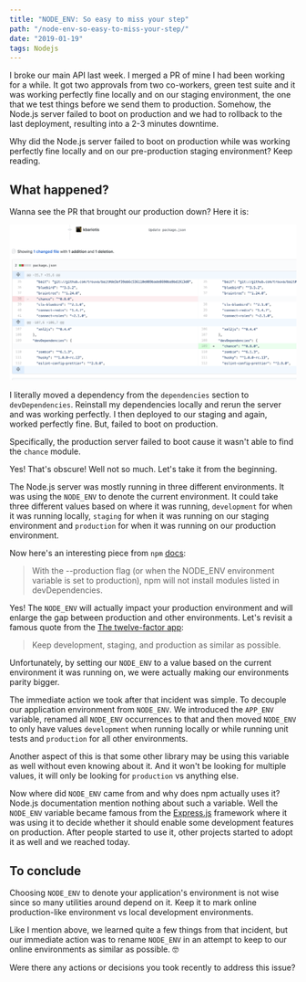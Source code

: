 ```yaml
---
title: "NODE_ENV: So easy to miss your step"
path: "/node-env-so-easy-to-miss-your-step/"
date: "2019-01-19"
tags: Nodejs
---
```


I broke our main API last week. I merged a PR of mine I had been working for a while. It got two approvals from two co-workers, green test suite and it was working perfectly fine locally and on our staging environment, the one that we test things before we send them to production. Somehow, the Node.js server failed to boot on production and we had to rollback to the last deployment, resulting into a 2-3 minutes downtime.

Why did the Node.js server failed to boot on production while was
working perfectly fine locally and on our pre-production staging
environment? Keep reading.

## What happened?

Wanna see the PR that brought our production down? Here it is:

![My Pull Request](./pr.png)

I literally moved a dependency from the `dependencies` section to `devDependencies`. Reinstall my dependencies locally and rerun the server and was working perfectly. I then deployed to our staging and again, worked perfectly fine. But, failed to boot on production.

Specifically, the production server failed to boot cause it wasn't able to find the `chance` module.

Yes! That's obscure! Well not so much. Let's take it from the beginning.

The Node.js server was mostly running in three different environments. It was using the `NODE_ENV` to denote the current environment. It could take three different values based on where it was running, `development` for when it was running locally, `staging` for when it was running on our staging environment and `production` for when it was running on our production environment.

Now here's an interesting piece from `npm` [docs](https://docs.npmjs.com/cli/install#description):

> With the --production flag (or when the NODE_ENV environment variable is set to production), npm will not install modules listed in devDependencies.

Yes! The `NODE_ENV` will actually impact your production environment and will enlarge the gap between production and other environments. Let's revisit a famous quote from the [The twelve-factor app](https://12factor.net/dev-prod-parity):

> Keep development, staging, and production as similar as possible.

Unfortunately, by setting our `NODE_ENV` to a value based on
the current environment it was running on, we were actually making our environments parity bigger.

The immediate action we took after that incident was simple. To decouple our
application environment from `NODE_ENV`. We introduced the `APP_ENV` variable,
renamed all `NODE_ENV` occurrences to that and then moved `NODE_ENV` to only
have values `development` when running locally or while running unit tests
and `production` for all other environments.

Another aspect of this is that some other library may be using this variable
as well without even knowing about it. And it won't be looking for multiple values, it will only be looking for `production` vs anything else.

Now where did `NODE_ENV` came from and why does npm actually uses it? Node.js documentation mention nothing about such a variable. Well the `NODE_ENV` variable became famous from the [Express.js](http://expressjs.com/) framework where it was using it to decide whether it should enable some development features on production. After people started to use it, other projects started to adopt it as well and we reached today.

## To conclude
Choosing `NODE_ENV` to denote your application's environment is not wise
since so many utilities around depend on it. Keep it to mark online
production-like environment vs local development environments.

Like I mention above, we learned quite a few things from that incident, but
our immediate action was to rename `NODE_ENV` in an attempt to keep to our online environments as similar as possible. 🤓

Were there any actions or decisions you took recently to address this issue?
